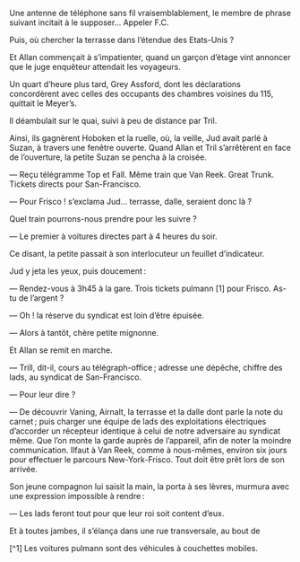 Une antenne de téléphone sans fil vraisemblablement, le membre de phrase
suivant incitait à le supposer... Appeler F.C.

Puis, où chercher la terrasse dans l’étendue des Etats-Unis ?

Et Allan commençait à s’impatienter, quand un garçon d’étage vint annoncer que le juge enquêteur attendait les voyageurs.

Un quart d’heure plus tard, Grey Assford, dont les déclarations concordèrent
avec celles des occupants des chambres voisines du 115, quittait le Meyer’s.

Il déambulait sur le quai, suivi à peu de distance par Tril.

Ainsi, ils gagnèrent Hoboken et la ruelle, où, la veille, Jud avait parlé
à Suzan, à travers une fenêtre ouverte. Quand Allan et Tril s’arrêtèrent
en face de l’ouverture, la petite Suzan se pencha à la croisée.

— Reçu télégramme Top et Fall. Même train que Van Reek. Great Trunk. Tickets directs pour San-Francisco.

— Pour Frisco ! s’exclama Jud... terrasse, dalle, seraient donc là ?

Quel train pourrons-nous prendre pour les suivre ?

— Le premier à voitures directes part à 4 heures du soir.

Ce disant, la petite passait à son interlocuteur un feuillet d’indicateur.

Jud y jeta les yeux, puis doucement :

— Rendez-vous à 3h45 à la gare. Trois tickets pulmann [1] pour Frisco. As-tu de l’argent ?

— Oh ! la réserve du syndicat est loin d’être épuisée.

— Alors à tantôt, chère petite mignonne.

Et Allan se remit en marche.

— Trill, dit-il, cours au télégraph-office ; adresse une dépêche, chiffre des
lads, au syndicat de San-Francisco.

— Pour leur dire ?

— De découvrir Vaning, Airnalt, la terrasse et la dalle dont parle la note
du carnet ; puis charger une équipe de lads des exploitations électriques
d’accorder un récepteur identique à celui de notre adversaire au syndicat
même. Que l’on monte la garde auprès de l’appareil, afin de noter la
moindre communication. Ilfaut à Van Reek, comme à nous-mêmes, environ six jours pour effectuer le parcours New-York-Frisco. Tout doit être prêt lors de son arrivée.

Son jeune compagnon lui saisit la main, la porta à ses lèvres, murmura
avec une expression impossible à rendre :

— Les lads feront tout pour que leur roi soit content d’eux.

Et à toutes jambes, il s’élança dans une rue transversale, au bout de

[^1] Les voitures pulmann sont des véhicules à couchettes mobiles.
